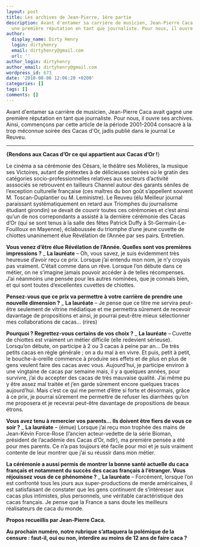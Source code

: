 ```yaml
---
layout: post
title: Les archives de Jean-Pierre, 1ère partie
description: Avant d'entamer sa carrière de musicien, Jean-Pierre Caca avait gagné
  une première réputation en tant que journaliste. Pour nous, il ouvre ses archives.
author:
  display_name: Dirty Henry
  login: dirtyhenry
  email: dirtyhenry@gmail.com
  url: ''
author_login: dirtyhenry
author_email: dirtyhenry@gmail.com
wordpress_id: 673
date: '2010-08-06 12:06:20 +0200'
categories: []
tags: []
comments: []
---
```

Avant d'entamer sa carrière de musicien, Jean-Pierre Caca avait gagné une première réputation en tant que journaliste. Pour nous, il ouvre ses archives. Ainsi, commençons par cette article de la période 2001-2004 consacré à la trop méconnue soirée des Cacas d'Or, jadis publié dans le journal Le Reuveu.

----

__{Rendons aux Cacas d’Or ce qui appartient aux Cacas d’Or !__}

Le cinéma a sa cérémonie des Césars, le théâtre ses Molières, la musique ses Victoires, autant de prétextes à de délicieuses soirées où le gratin des catégories socio-professionnelles relatives aux secteurs d’activité asssociés se retrouvent en tailleurs Channel autour des garants séniles de l’exception culturelle française (ces maîtres du bon goût s’appellent souvent M. Toscan-Duplantier ou M. Leministre). Le Reuveu (élu Meilleur journal paraissant systématiquement en retard aux Triomphes du journalisme étudiant girondin) se devait de couvrir toutes ces cérémonies et c’est ainsi qu’un de nos correpondants a assisté à la dernière cérémonie des Cacas d’Or (qui se sont tenus à la salle des fêtes Patrick Duffy à St-Germain-Le-Fouilloux en Mayenne), éclaboussée du triomphe d’une jeune cuvette de chiottes unaninement élue Révélation de l’Année par ses pairs. Entretien.

__Vous venez d’être élue Révélation de l’Année. Quelles sont vos premières impressions ?__
_ __La lauréate__ –  Oh, vous savez, je suis évidemment très heureuse d’avoir reçu ce prix. Lorsque j’ai entendu mon nom, je n’y croyais pas vraiment. C’était comme dans un rêve. Lorsque l’on débute dans ce métier, on ne s’imagine jamais pouvoir accéder à de telles récompenses. J’ai néanmoins une pensée pour les autres nominées, que je connais bien, et qui sont toutes d’excellentes cuvettes de chiottes. 

__Pensez-vous que ce prix va permettre à votre carrière de prendre une nouvelle dimension ?__
_ __La lauréate__ – Je pense que ce titre me servira peut-être seulement de vitrine médiatique et me permettra sûrement de recevoir davantage de propositions et ainsi, je pourrai peut-être mieux sélectionner mes collaborations de cacas… (rires)

__Pourquoi ? Regrettez-vous certains de vos choix ?__
_ __La lauréate__ – Cuvette de chiottes est vraiment un métier difficile (elle redevient sérieuse). Lorsqu’on débute, on participe à 2 ou 3 cacas à peine par an… De très petits cacas en règle générale ; on a du mal à en vivre. Et puis, petit à petit, le bouche-à-oreille commence à produire ses effets et de plus en plus de gens veulent faire des cacas avec vous. Aujourd’hui, je participe environ à une vingtaine de cacas par semaine mais, il y a quelques années, pour survivre, j’ai du accepter des cacas de très mauvaise qualité. J’ai même pu y être assez mal traitée et j’en garde sûrement encore quelques traces aujourd’hui. Mais c’est ce qui me permet d’être si forte et désormais, grâce à ce prix, je pourrai sûrement me permettre de refuser les diarrhées qu’on me proposera et je recevrai peut-être davantage de propositions de beaux étrons.

__Vous avez tenu à remercier vos parents… Ils doivent être fiers de vous ce soir ?__
_ __La lauréate__ – (émue) Lorsque j’ai reçu mon trophée des mains de Jean-Kévin Force-Rose (l’ancien acteur-vedette de la série Bioman, président de l’académie des Cacas d’Or, ndlr), ma première pensée a été pour mes parents. Ce n’a pas toujours été facile pour moi et je suis vraiment contente de leur montrer que j’ai su réussir dans mon métier. 

__La cérémonie a aussi permis de montrer la bonne santé actuelle du caca français et notamment du succès des cacas français à l’étranger. Vous réjouissez vous de ce phénomène ?__
_ __La lauréate__ – Forcément, lorsque l’on est confronté tous les jours aux super-productions de merde américaines, il est satisfaisant de constater que les gens continuent de s’intéresser aux cacas plus intimistes, plus personnels, une véritable caractéristique des cacas français. Je pense que la France a sans doute les meilleurs réalisateurs de caca du monde.

__Propos recueillis par Jean-Pierre Caca.__

__Au prochain numéro, notre rubrique s’attaquera la polémique de la censure : faut-il, oui ou non, interdire au moins de 12 ans de faire caca ?__
